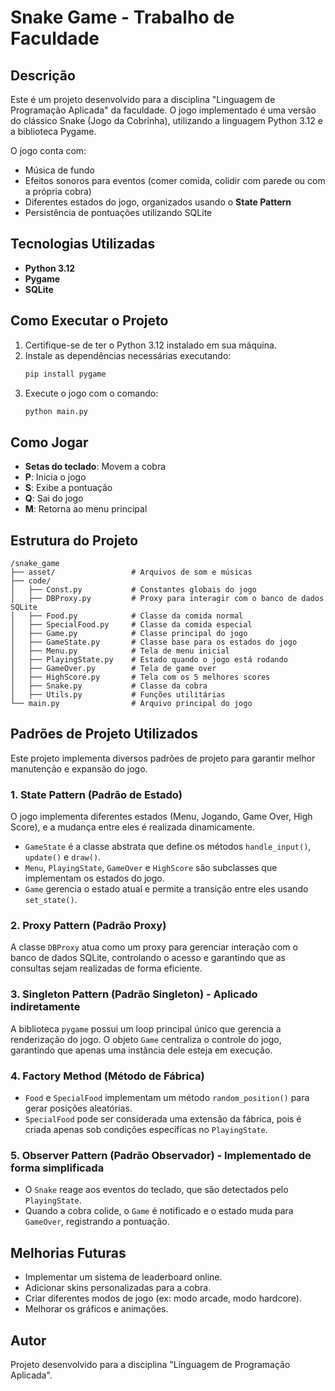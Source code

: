 # Snake Game - Trabalho de Faculdade

## Descrição
Este é um projeto desenvolvido para a disciplina "Linguagem de Programação Aplicada" da faculdade. O jogo implementado é uma versão do clássico Snake (Jogo da Cobrinha), utilizando a linguagem Python 3.12 e a biblioteca Pygame.

O jogo conta com:
- Música de fundo
- Efeitos sonoros para eventos (comer comida, colidir com parede ou com a própria cobra)
- Diferentes estados do jogo, organizados usando o **State Pattern**
- Persistência de pontuações utilizando SQLite

## Tecnologias Utilizadas
- **Python 3.12**
- **Pygame**
- **SQLite**

## Como Executar o Projeto
1. Certifique-se de ter o Python 3.12 instalado em sua máquina.
2. Instale as dependências necessárias executando:
   ```bash
   pip install pygame
   ```
3. Execute o jogo com o comando:
   ```bash
   python main.py
   ```

## Como Jogar
- **Setas do teclado**: Movem a cobra
- **P**: Inicia o jogo
- **S**: Exibe a pontuação
- **Q**: Sai do jogo
- **M**: Retorna ao menu principal

## Estrutura do Projeto
```
/snake_game
├── asset/                 # Arquivos de som e músicas
├── code/
│   ├── Const.py           # Constantes globais do jogo
│   ├── DBProxy.py         # Proxy para interagir com o banco de dados SQLite
│   ├── Food.py            # Classe da comida normal
│   ├── SpecialFood.py     # Classe da comida especial
│   ├── Game.py            # Classe principal do jogo
│   ├── GameState.py       # Classe base para os estados do jogo
│   ├── Menu.py            # Tela de menu inicial
│   ├── PlayingState.py    # Estado quando o jogo está rodando
│   ├── GameOver.py        # Tela de game over
│   ├── HighScore.py       # Tela com os 5 melhores scores
│   ├── Snake.py           # Classe da cobra
│   ├── Utils.py           # Funções utilitárias
└── main.py                # Arquivo principal do jogo
```

## Padrões de Projeto Utilizados
Este projeto implementa diversos padrões de projeto para garantir melhor manutenção e expansão do jogo.

### 1. State Pattern (Padrão de Estado)
O jogo implementa diferentes estados (Menu, Jogando, Game Over, High Score), e a mudança entre eles é realizada dinamicamente.

- `GameState` é a classe abstrata que define os métodos `handle_input()`, `update()` e `draw()`.
- `Menu`, `PlayingState`, `GameOver` e `HighScore` são subclasses que implementam os estados do jogo.
- `Game` gerencia o estado atual e permite a transição entre eles usando `set_state()`.

### 2. Proxy Pattern (Padrão Proxy)
A classe `DBProxy` atua como um proxy para gerenciar interação com o banco de dados SQLite, controlando o acesso e garantindo que as consultas sejam realizadas de forma eficiente.

### 3. Singleton Pattern (Padrão Singleton) - Aplicado indiretamente
A biblioteca `pygame` possui um loop principal único que gerencia a renderização do jogo. O objeto `Game` centraliza o controle do jogo, garantindo que apenas uma instância dele esteja em execução.

### 4. Factory Method (Método de Fábrica)
- `Food` e `SpecialFood` implementam um método `random_position()` para gerar posições aleatórias.
- `SpecialFood` pode ser considerada uma extensão da fábrica, pois é criada apenas sob condições específicas no `PlayingState`.

### 5. Observer Pattern (Padrão Observador) - Implementado de forma simplificada
- O `Snake` reage aos eventos do teclado, que são detectados pelo `PlayingState`.
- Quando a cobra colide, o `Game` é notificado e o estado muda para `GameOver`, registrando a pontuação.

## Melhorias Futuras
- Implementar um sistema de leaderboard online.
- Adicionar skins personalizadas para a cobra.
- Criar diferentes modos de jogo (ex: modo arcade, modo hardcore).
- Melhorar os gráficos e animações.

## Autor
Projeto desenvolvido para a disciplina "Linguagem de Programação Aplicada".

